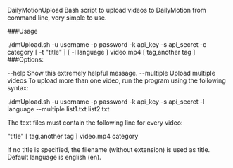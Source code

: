 DailyMotionUpload
Bash script to upload videos to DailyMotion from command line, very simple to use.

###Usage

./dmUpload.sh -u username -p password -k api_key -s api_secret -c category [ -t "title" ] [ -l language ] video.mp4 [ tag,another tag ]
###Options:

--help	Show this extremely helpful message.
--multiple	Upload multiple videos
To upload more than one video, run the program using the following syntax:

./dmUpload.sh -u username -p password -k api_key -s api_secret -l language --multiple list1.txt list2.txt

The text files must contain the following line for every video:

"title" [ tag,another tag ] video.mp4 category

If no title is specified, the filename (without extension) is used as title. Default language is english (en).
